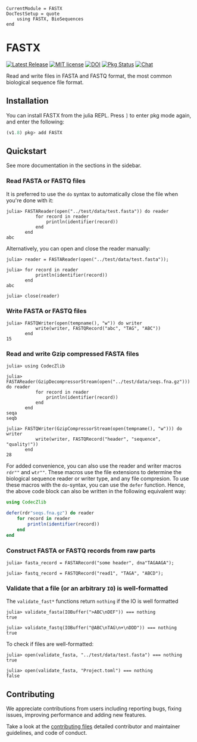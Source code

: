 ```@meta
CurrentModule = FASTX
DocTestSetup = quote
    using FASTX, BioSequences
end
```

# FASTX
[![Latest Release](https://img.shields.io/github/release/BioJulia/FASTX.jl.svg)](https://github.com/BioJulia/FASTX.jl/releases/latest)
[![MIT license](https://img.shields.io/badge/license-MIT-green.svg)](https://github.com/BioJulia/FASTX.jl/blob/master/LICENSE) 
[![DOI](https://zenodo.org/badge/DOI/10.5281/zenodo.3663087.svg)](https://doi.org/10.5281/zenodo.3663087)
[![Pkg Status](https://www.repostatus.org/badges/latest/active.svg)](https://www.repostatus.org/#active)
[![Chat](https://img.shields.io/gitter/room/BioJulia/FASTX.svg)](https://gitter.im/BioJulia/FASTX.jl)

Read and write files in FASTA and FASTQ format, the most common biological sequence file format.

## Installation
You can install FASTX from the julia REPL.
Press `]` to enter pkg mode again, and enter the following:

```julia
(v1.8) pkg> add FASTX
```

## Quickstart
See more documentation in the sections in the sidebar.

### Read FASTA or FASTQ files
It is preferred to use the `do` syntax to automatically close the file when you're done with it:
```jldoctest
julia> FASTAReader(open("../test/data/test.fasta")) do reader
           for record in reader
               println(identifier(record))
           end
       end
abc
```

Alternatively, you can open and close the reader manually:

```jldoctest
julia> reader = FASTAReader(open("../test/data/test.fasta"));

julia> for record in reader
           println(identifier(record))
       end
abc
       
julia> close(reader)
```

### Write FASTA or FASTQ files
```jldoctest
julia> FASTQWriter(open(tempname(), "w")) do writer
           write(writer, FASTQRecord("abc", "TAG", "ABC"))
       end
15
```

### Read and write Gzip compressed FASTA files
```jldoctest
julia> using CodecZlib

julia> FASTAReader(GzipDecompressorStream(open("../test/data/seqs.fna.gz"))) do reader
           for record in reader
               println(identifier(record))
           end
       end
seqa
seqb

julia> FASTQWriter(GzipCompressorStream(open(tempname(), "w"))) do writer
           write(writer, FASTQRecord("header", "sequence", "quality!"))
       end
28
```

For added convenience, you can also use the reader and writer macros `rdr""` and `wtr""`.
These macros use the file extensions to determine the biological sequence reader or writer type, and any file compresion.
To use these macros with the `do`-syntax, you can use the `defer` function. Hence, the above code block can also be written in the following equivalent way:

```julia
using CodecZlib

defer(rdr"seqs.fna.gz") do reader
    for record in reader
        println(identifier(record))
    end
end
```

### Construct FASTA or FASTQ records from raw parts
```jldoctest
julia> fasta_record = FASTARecord("some header", dna"TAGAAGA");

julia> fastq_record = FASTQRecord("read1", "TAGA", "ABCD");
```

### Validate that a file (or an arbitrary `IO`) is well-formatted
The `validate_fast*` functions return `nothing` if the IO is well formatted
```jldoctest
julia> validate_fasta(IOBuffer(">ABC\nDEF")) === nothing
true

julia> validate_fastq(IOBuffer("@ABC\nTAG\n+\nDDD")) === nothing
true
```

To check if files are well-formatted:
```jldoctest
julia> open(validate_fasta, "../test/data/test.fasta") === nothing
true

julia> open(validate_fasta, "Project.toml") === nothing
false
```

## Contributing
We appreciate contributions from users including reporting bugs, fixing
issues, improving performance and adding new features.

Take a look at the [contributing files](https://github.com/BioJulia/Contributing)
detailed contributor and maintainer guidelines, and code of conduct.

